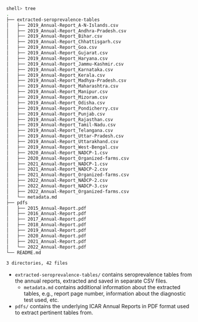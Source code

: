 ```bash
shell> tree
.
├── extracted-seroprevalence-tables
│   ├── 2019_Annual-Report_A-N-Islands.csv
│   ├── 2019_Annual-Report_Andhra-Pradesh.csv
│   ├── 2019_Annual-Report_Bihar.csv
│   ├── 2019_Annual-Report_Chhattisgarh.csv
│   ├── 2019_Annual-Report_Goa.csv
│   ├── 2019_Annual-Report_Gujarat.csv
│   ├── 2019_Annual-Report_Haryana.csv
│   ├── 2019_Annual-Report_Jammu-Kashmir.csv
│   ├── 2019_Annual-Report_Karnataka.csv
│   ├── 2019_Annual-Report_Kerala.csv
│   ├── 2019_Annual-Report_Madhya-Pradesh.csv
│   ├── 2019_Annual-Report_Maharashtra.csv
│   ├── 2019_Annual-Report_Manipur.csv
│   ├── 2019_Annual-Report_Mizoram.csv
│   ├── 2019_Annual-Report_Odisha.csv
│   ├── 2019_Annual-Report_Pondicherry.csv
│   ├── 2019_Annual-Report_Punjab.csv
│   ├── 2019_Annual-Report_Rajasthan.csv
│   ├── 2019_Annual-Report_Tamil-Nadu.csv
│   ├── 2019_Annual-Report_Telangana.csv
│   ├── 2019_Annual-Report_Uttar-Pradesh.csv
│   ├── 2019_Annual-Report_Uttarakhand.csv
│   ├── 2019_Annual-Report_West-Bengal.csv
│   ├── 2020_Annual-Report_NADCP-1.csv
│   ├── 2020_Annual-Report_Organized-farms.csv
│   ├── 2021_Annual-Report_NADCP-1.csv
│   ├── 2021_Annual-Report_NADCP-2.csv
│   ├── 2021_Annual-Report_Organized-farms.csv
│   ├── 2022_Annual-Report_NADCP-2.csv
│   ├── 2022_Annual-Report_NADCP-3.csv
│   ├── 2022_Annual-Report_Organized-farms.csv
│   └── metadata.md
├── pdfs
│   ├── 2015_Annual-Report.pdf
│   ├── 2016_Annual-Report.pdf
│   ├── 2017_Annual-Report.pdf
│   ├── 2018_Annual-Report.pdf
│   ├── 2019_Annual-Report.pdf
│   ├── 2020_Annual-Report.pdf
│   ├── 2021_Annual-Report.pdf
│   └── 2022_Annual-Report.pdf
└── README.md

3 directories, 42 files
```

- `extracted-seroprevalence-tables/` contains seroprevalence tables from the annual reports, extracted and saved in separate CSV files.
    - `metadata.md` contains additional information about the extracted tables, e.g., report page number, information about the diagnostic test used, etc.
- `pdfs/` contains the underlying ICAR Annual Reports in PDF format used to extract pertinent tables from.
